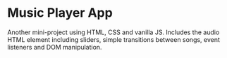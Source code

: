 <h1>Music Player App</h1> 

<p> Another mini-project using HTML, CSS and vanilla JS. Includes the audio HTML element including sliders, simple transitions between songs,  event listeners and DOM manipulation. </p>
